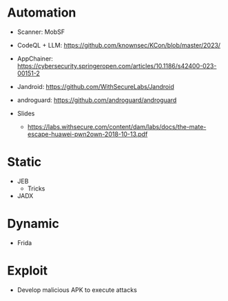 # Automation
 - Scanner: MobSF
  - CodeQL + LLM: https://github.com/knownsec/KCon/blob/master/2023/
  - AppChainer: https://cybersecurity.springeropen.com/articles/10.1186/s42400-023-00151-2
  - Jandroid: https://github.com/WithSecureLabs/Jandroid
  - androguard: https://github.com/androguard/androguard
 
- Slides
    - https://labs.withsecure.com/content/dam/labs/docs/the-mate-escape-huawei-pwn2own-2018-10-13.pdf
  

# Static
- JEB
  - Tricks
- JADX

# Dynamic
- Frida


# Exploit
- Develop malicious APK to execute attacks

